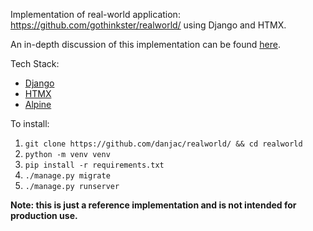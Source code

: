 
Implementation of real-world application: https://github.com/gothinkster/realworld/ using Django and HTMX.

An in-depth discussion of this implementation can be found [here](https://danjacob.net/posts/anatomyofdjangohtmxproject/).

Tech Stack:

* [Django](https://djangoproject.com)
* [HTMX](https://htmx.org)
* [Alpine](https://alpinejs.dev)

To install:

1. `git clone https://github.com/danjac/realworld/ && cd realworld`
2. `python -m venv venv`
3. `pip install -r requirements.txt`
4. `./manage.py migrate`
5. `./manage.py runserver`

**Note: this is just a reference implementation and is not intended for production use.**
